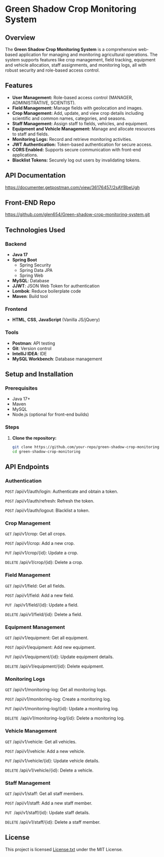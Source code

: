 # Green Shadow Crop Monitoring System

## Overview
The **Green Shadow Crop Monitoring System** is a comprehensive web-based application for managing and monitoring agricultural operations. The system supports features like crop management, field tracking, equipment and vehicle allocation, staff assignments, and monitoring logs, all with robust security and role-based access control.

## Features
- **User Management:** Role-based access control (MANAGER, ADMINISTRATIVE, SCIENTIST).
- **Field Management:** Manage fields with geolocation and images.
- **Crop Management:** Add, update, and view crop details including scientific and common names, categories, and seasons.
- **Staff Management:** Assign staff to fields, vehicles, and equipment.
- **Equipment and Vehicle Management:** Manage and allocate resources to staff and fields.
- **Monitoring Logs:** Record and retrieve monitoring activities.
- **JWT Authentication:** Token-based authentication for secure access.
- **CORS Enabled:** Supports secure communication with front-end applications.
- **Blacklist Tokens:** Securely log out users by invalidating tokens.

## API Documentation
https://documenter.getpostman.com/view/36176457/2sAYBbeUgh

## Front-END Repo
https://github.com/glen654/Green-shadow-crop-monitoring-system.git

## Technologies Used
### Backend
- **Java 17**
- **Spring Boot**
    - Spring Security
    - Spring Data JPA
    - Spring Web
- **MySQL**: Database
- **JJWT**: JSON Web Token for authentication
- **Lombok**: Reduce boilerplate code
- **Maven**: Build tool

### Frontend
- **HTML**, **CSS**, **JavaScript** (Vanilla JS/jQuery)

### Tools
- **Postman**: API testing
- **Git**: Version control
- **IntelliJ IDEA**: IDE
- **MySQL Workbench**: Database management

## Setup and Installation
### Prerequisites
- Java 17+
- Maven
- MySQL
- Node.js (optional for front-end builds)

### Steps
1. **Clone the repository:**
   ```bash
   git clone https://github.com/your-repo/green-shadow-crop-monitoring.git
   cd green-shadow-crop-monitoring

## API Endpoints

### Authentication

`POST` /api/v1/auth/login: Authenticate and obtain a token.

`POST` /api/v1/auth/refresh: Refresh the token.

`POST` /api/v1/auth/logout: Blacklist a token.

### Crop Management

`GET` /api/v1/crop: Get all crops.

`POST` /api/v1/crop: Add a new crop.

`PUT` /api/v1/crop/{id}: Update a crop.

`DELETE` /api/v1/crop/{id}: Delete a crop.

### Field Management

`GET` /api/v1/field: Get all fields.

`POST` /api/v1/field: Add a new field.

`PUT `/api/v1/field/{id}: Update a field.

`DELETE` /api/v1/field/{id}: Delete a field.

### Equipment Management

`GET` /api/v1/equipment: Get all equipment.

`POST` /api/v1/equipment: Add new equipment.

`PUT` /api/v1/equipment/{id}: Update equipment details.

`DELETE` /api/v1/equipment/{id}: Delete equipment.

### Monitoring Logs

`GET` /api/v1/monitoring-log: Get all monitoring logs.

`POST` /api/v1/monitoring-log: Create a monitoring log.

`PUT` /api/v1/monitoring-log/{id}: Update a monitoring log.

`DELETE `/api/v1/monitoring-log/{id}: Delete a monitoring log.

### Vehicle Management

`GET` /api/v1/vehicle: Get all vehicles.

`POST` /api/v1/vehicle: Add a new vehicle.

`PUT` /api/v1/vehicle/{id}: Update vehicle details.

`DELETE` /api/v1/vehicle/{id}: Delete a vehicle.

### Staff Management

`GET` /api/v1/staff: Get all staff members.

`POST` /api/v1/staff: Add a new staff member.

`PUT `/api/v1/staff/{id}: Update staff details.

`DELETE` /api/v1/staff/{id}: Delete a staff member.


## License

This project is licensed [License.txt](License.txt) under the MIT License.